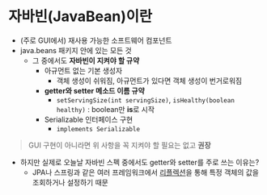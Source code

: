 # 자바빈(JavaBean)이란
- (주로 GUI에서) 재사용 가능한 소프트웨어 컴포넌트
- java.beans 패키지 안에 있는 모든 것
  - 그 중에서도 **자바빈이 지켜야 할 규약**
    - 아규먼트 없는 기본 생성자 
      - 객체 생성이 쉬워짐, 아규먼트가 있다면 객체 생성이 번거로워짐
    - **getter와 setter 메소드 이름 규약**
      - `setServingSize(int servingSize)`, `isHealthy(boolean healthy)` : boolean만 **is**로 시작 
    - Serializable 인터페이스 구현
      - `implements Serializable`
> GUI 구현이 아니라면 위 사항을 꼭 지켜야 할 필요는 없고 **권장**

  - 하지만 실제로 오늘날 자바빈 스펙 중에서도 getter와 setter를 주로 쓰는 이유는? 
    - JPA나 스프링과 같은 여러 프레임워크에서 [리플렉션](https://github.com/boboram/TIL/blob/main/JAVA/%EC%9D%B4%ED%8E%99%ED%8B%B0%EB%B8%8C-%EC%9E%90%EB%B0%94-%EC%99%84%EB%B2%BD-%EA%B3%B5%EB%9E%B5/%EC%95%84%EC%9D%B4%ED%85%9C-1-%EC%99%84%EB%B2%BD%EA%B3%B5%EB%9E%B5/5-%EB%A6%AC%ED%94%8C%EB%A0%89%EC%85%98.md)을 통해 특정 객체의 값을 조회하거나 설정하기 때문
